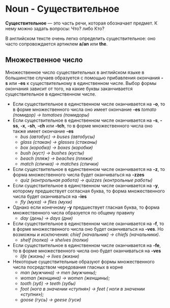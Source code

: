 # Noun - Существительное

**Существительное** — это часть речи, которая обозначает предмет. К нему можно задать вопросы: Что? либо Кто?

В английском тексте очень легко определить существительное: оно часто сопровождается артиклем **a/an** или **the**.

## Множественное число

Множественное число существительных в английском языке в большинстве случаев образуется с помощью прибавления окончания **-s** или **-es** к существительному в единственном числе. Выбор формы окончания зависит от того, на какие буквы заканчивается существительное в единственном числе.

* Если существительное в единственном числе оканчивается на **-о**, то в форме множественного числа оно имеет окончание **-es**
  *tomato (помидор) → tomatoes (помидоры)*
* Если существительное в единственном числе оканчивается на **-s**, **-ss**, **-x**, **-sh**, **-ch** или **-tch**, то в форме множественного числа оно также имеет окончание **-es**
  * *bus (автобус) → buses (автобусы)*
  * *glass (стакан) → glasses (стаканы)*
  * *box (коробка) → boxes (коробки)*
  * *bush (куст) → bushes (кусты)*
  * *beach (пляж) → beaches (пляжи)*
  * *match (спичка) → matches (спички)*
* Если существительное в единственном числе оканчивается на **-z**, то форма множественного числа будет оканчиваться на **-zzes**
  * *quiz (контрольная работа) → quizzes (контрольные работы)*
* Если существительное в единственном числе оканчивается на **-y**, которому предшествует согласная буква, то форма множественного числа будет оканчиваться на **-ies**
  * *fly (муха) → flies (мухи)*
* Однако если конечному **-y** предшествует гласная буква, то форма множественного числа образуется по общему правилу
  * *day (день) → days (дни)*
* Если существительное в единственном числе оканчивается на **-f**, то в форме множественного числа оно будет оканчиваться на **-ves**. Но возможны и исключения: *chief (начальник) → chiefs (начальники)*.
  * *shelf (полка) → shelves (полки)*
* Если существительное в единственном числе оканчивается на **-fe**, то в форме множественного числа оно будет оканчиваться на **-ves**
  * *life (жизнь) → lives (жизни)*
* Некоторые существительные образуют формы множественного числа посредством чередования гласных в корне
  * *man (мужчина) → men (мужчины);*
  * *woman (женщина) → women (женщины);*
  * *tooth (зуб) → teeth (зубы)*
  * *foot (нога в значении «ступня») → feet ( ноги в значении «ступни»);*
  * *goose (гусь) → geese (гуси)*
